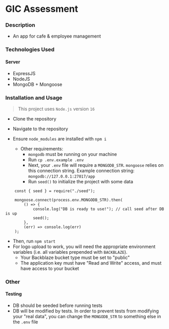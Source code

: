 # GIC Assessment

### Description

- An app for cafe & employee management

### Technologies Used

#### Server

- ExpressJS
- NodeJS
- MongoDB + Mongoose

### Installation and Usage

> This project uses `Node.js` version `16`

- Clone the repository
- Navigate to the repository
- Ensure `node_modules` are installed with `npm i`

  - Other requirements:
    - `mongodb` must be running on your machine
    - Run `cp .env.example .env`
    - Next, your `.env` file will require a `MONGODB_STR`. `mongoose` relies on this connection string. Example connection string: `mongodb://127.0.0.1:27017/app`
    - Run `seed()` to initialize the project with some data

```
    const { seed } = require("./seed");

    mongoose.connect(process.env.MONGODB_STR).then(
        () => {
            console.log("DB is ready to use!"); // call seed after DB is up
            seed();
        },
        (err) => console.log(err)
    );
```

- Then, run `npm start`
- For logo upload to work, you will need the appropriate environment variables (i.e. all variables prepended with `BACKBLAZE`).
  - Your Backblaze bucket type must be set to "public"
  - The application key must have "Read and Write" access, and must have access to your bucket

### Other

#### Testing

- DB should be seeded before running tests
- DB will be modified by tests. In order to prevent tests from modifying your "real data", you can change the `MONGODB_STR` to something else in the `.env` file
